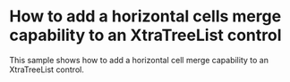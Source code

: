 # How to add a horizontal cells merge capability to an XtraTreeList control


<p>This sample shows how to add a horizontal cell merge capability to an XtraTreeList control.</p><p></p>

<br/>


